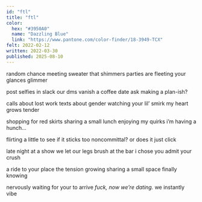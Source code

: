 ```yaml
---
id: "ftl"
title: "ftl"
color:
  hex: "#3950A0"
  name: "Dazzling Blue"
  link: "https://www.pantone.com/color-finder/18-3949-TCX"
felt: 2022-02-12
written: 2022-03-30
published: 2025-08-10
---
```

random chance meeting
sweater that shimmers
parties are fleeting
your glances glimmer

post selfies in slack
our dms vanish
a coffee date ask
making a plan-ish?

calls about lost work
texts about gender
watching your lil’ smirk
my heart grows tender

shopping for red skirts
sharing a small lunch
enjoying my quirks
i’m having a hunch…

flirting a little
to see if it sticks
too noncommittal?
or does it just click

late night at a show
we let our legs brush
at the bar i chose
you admit your crush

a ride to your place
the tension growing
sharing a small space
finally knowing

nervously waiting
for your to arrive
_fuck, now we’re dating._
we instantly vibe